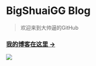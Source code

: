 # BigShuaiGG Blog

> 欢迎来到大帅逼的GitHub
### [我的博客在这里 &rarr;](http://bigshuaigg.github.io)

![](https://raw.githubusercontent.com/qiubaiying/qiubaiying.github.io/master/img/readme-home.png)




